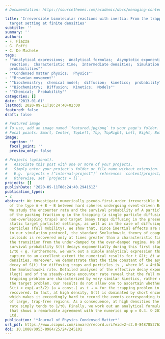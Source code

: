 ```yaml
---
# Documentation: https://sourcethemes.com/academic/docs/managing-content/

title: 'Irreversible bimolecular reactions with inertia: From the trapping to the
  target setting at finite densities'
subtitle: ''
summary: ''
authors:
- F. Piazza
- G. Foffi
- C. De Michele
tags:
- '"Analytical expressions;  Analytical formulas;  Asymptotic exponential decay;  Bimolecular
  reaction;  Characteristic time;  Intermediate densities;  Simulation protocols;  Survival
  probabilities"'
- '"Condensed matter physics;  Physics"'
- '"Brownian movement"'
- '"biochemistry;  chemical model;  diffusion;  kinetics;  probability"'
- '"Biochemistry;  Diffusion;  Kinetics;  Models"'
- '"Chemical;  Probability"'
categories: []
date: '2013-01-01'
lastmod: 2020-09-11T10:24:40+02:00
featured: false
draft: false

# Featured image
# To use, add an image named `featured.jpg/png` to your page's folder.
# Focal points: Smart, Center, TopLeft, Top, TopRight, Left, Right, BottomLeft, Bottom, BottomRight.
image:
  caption: ''
  focal_point: ''
  preview_only: false

# Projects (optional).
#   Associate this post with one or more of your projects.
#   Simply enter your project's folder or file name without extension.
#   E.g. `projects = ["internal-project"]` references `content/project/deep-learning/index.md`.
#   Otherwise, set `projects = []`.
projects: []
publishDate: '2020-09-11T08:24:40.294161Z'
publication_types:
- 2
abstract: We investigate numerically pseudo-first-order irreversible bimolecular reactions
  of the type A + B → B between hard spheres undergoing event-driven Brownian dynamics.
  We study the encounter rate and the survival probability of A particles as functions
  of the packing fraction φ in the trapping (a single particle diffusing among static
  non-overlapping traps) and target (many traps diffusing in the presence of a single
  static target particle) settings, as well as in the case of diffusing traps and
  particles (full mobility). We show that, since inertial effects are accounted for
  in our simulation protocol, the standard Smoluchowski theory of coagulation of non-interacting
  colloids is recovered only at times greater than a characteristic time Δt, marking
  the transition from the under-damped to the over-damped regime. We show that the
  survival probability S(t) decays exponentially during this first stage, with a rate
  1/τ0 ∝ φ. Furthermore, we work out a simple analytical expression that is able to
  capture to an excellent extent the numerical results for t &lt; Δt at low and intermediate
  densities. Moreover, we demonstrate that the time constant of the asymptotic exponential
  decay of S(t) for diffusing traps and particles is , where kS = 4π(DA + DB)Rρ is
  the Smoluchowski rate. Detailed analyses of the effective decay exponent β = d [log(-logS(t))]/d
  (logt) and of the steady-state encounter rate reveal that the full mobility and
  trapping problem are characterized by very similar kinetics, rather different from
  the target problem. Our results do not allow one to ascertain whether the prediction
  S(t) ∝ exp(-at3/2) (a = const.) as t → ∞ for the trapping problem in 3D is indeed
  recovered. In fact, at high density, S(t) is dominated by short encounter times,
  which makes it exceedingly hard to record the events corresponding to the exploration
  of large, trap-free regions. As a consequence, at high densities the steady-state
  rate simply tends to 1/τ0. Finally, we work out an analytical formula for the rate
  that shows a remarkable agreement with the numerics up φ = 0.4. © 2013 IOP Publishing
  Ltd.
publication: '*Journal of Physics Condensed Matter*'
url_pdf: https://www.scopus.com/inward/record.uri?eid=2-s2.0-84878527635&doi=10.1088%2f0953-8984%2f25%2f24%2f245101&partnerID=40&md5=91ab9d77e41c1a584a2ff731d46760d2
doi: 10.1088/0953-8984/25/24/245101
---
```

